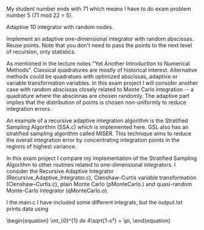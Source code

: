 My student number ends with 71 which means I have to do exam problem number 5 (71 mod 22 = 5).

Adaptive 1D integrator with random nodes.

Implement an adaptive one-dimensional integrator with random abscissas. Reuse points. Note that you don't need to pass the points to the next level of recursion, only statistics. 

As mentioned in the lecture notes "Yet Another Introduction to Numerical Methods". Classical quadratures are mostly of historical interest. Alternative methods could be quadratues with optimized abscissas, adaptive or variable transformation variables. In this exam project I will consider another case with random abscissas closely related to Monte Carlo integration -- a quadrature where the abscinnas are chosen randomly. The adaptive part implies that the distribution of points is chosen non-uniformly to reduce integration errors. 

An example of a recursive adaptive integration algorithm is the Stratified Sampling Algorithm (SSA.c) which is implemented here. GSL also has an stratified sampling algorithm called MISER. This technique aims to reduce the overall integration error by concentrating integration points in the regions of highest variance.

In this exam project I compare my implementation of the Stratified Sampling Algorithm to other routines related to one-dimensional integrators. I consider the Recursive Adaptive Integrator (Recursive_Adaptive_Integrator.c), Clenshaw–Curtis variable transformation (Clenshaw–Curtis.c),  plain Monte Carlo (pMonteCarlo.) and quasi-random Monte-Carlo integrator (qMonteCarlo.o). 

I the main.c I have included some different integrals, but the output.txt prints data using 

\begin{equation}
\int_{0}^{1} dx 4\sqrt{1-x²} = \pi,
\end{equation}

